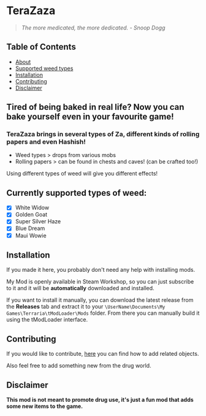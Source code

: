 ﻿# TeraZaza

> *The more medicated, the more dedicated. - Snoop Dogg*

## Table of Contents
- [About](#about)
- [Supported weed types](#supported-weed-types)
- [Installation](#installation)
- [Contributing](#contributing)
- [Disclaimer](#disclaimer)

<a name="about"></a>
## Tired of being baked in real life? Now you can bake yourself even in your favourite game!

### TeraZaza brings in several types of Za, different kinds of rolling papers and even Hashish!

- Weed types > drops from various mobs
- Rolling papers > can be found in chests and caves! (can be crafted too!)

Using different types of weed will give you different effects!

<a name="supported-weed-types"></a>
## Currently supported types of weed:
- [x] White Widow
- [x] Golden Goat
- [x] Super Silver Haze
- [x] Blue Dream
- [x] Maui Wowie

<a name="installation"></a>
## Installation
If you made it here, you probably don't need any help with installing mods.

My Mod is openly available in Steam Workshop, so you can just subscribe to it and it will be **automatically** downloaded and installed.

If you want to install it manually, you can download the latest release from the **Releases** tab and extract it to your `\UserName\Documents\My Games\Terraria\tModLoader\Mods` folder.
From there you can manually build it using the tModLoader interface.

<a name="contributing"></a>
## Contributing
If you would like to contribute, [here](github/CreatingCustomJoint.md) you can find how to add related objects.

Also feel free to add something new from the drug world.

<a name="disclaimer"></a>
## Disclaimer
**This mod is not meant to promote drug use, it's just a fun mod that adds some new items to the game.**